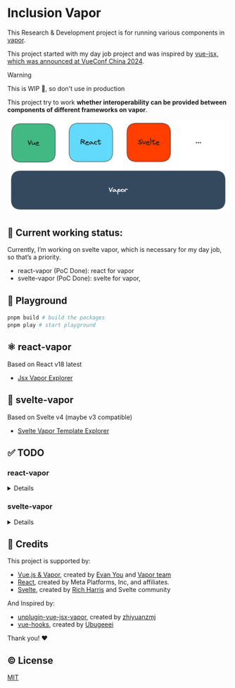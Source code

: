 # Inclusion Vapor

This Research & Development project is for running various components in [vapor](https://github.com/vuejs/core-vapor).

This project started with my day job project and was inspired by [vue-jsx, which was announced at VueConf China 2024](https://x.com/OikawaRizumu/status/1808860605560074476).

> [!WARNING]
> This is WIP 👷, so don't use in production

This project try to work **whether interoperability can be provided between components of different frameworks on vapor**.

![inclusion-vapor](./assets/inclusion-vapor-v0.png)

## 🚂 Current working status:

Currently, I’m working on svelte vapor, which is necessary for my day job, so that’s a priority.

- react-vapor (PoC Done): react for vapor
- svelte-vapor (PoC Done): svelte for vapor,

## 🍭 Playground

```sh
pnpm build # build the packages
pnpm play # start playground
```

## ⚛️ react-vapor

Based on React v18 latest

- [Jsx Vapor Explorer](https://jsx-vapor-explorer.netlify.app/)

## 🎩 svelte-vapor

Based on Svelte v4 (maybe v3 compatible)

- [Svelte Vapor Template Explorer](https://svelte-vapor-template-explorer.netlify.app)

## ✅ TODO

### react-vapor

<details>

- [ ] transform for jsx
  - [x] NodeTransform (Basic implementation done)
  - [x] DirectiveTransform (Basic implementation done)
- [ ] hooks
  - [ ] useActionState
  - [ ] useCallback
  - [ ] useContext
  - [ ] useDebugValue
  - [ ] useDefferdValue
  - [ ] useEffect
  - [ ] useId
  - [ ] useImperativeHandle
  - [ ] useInsertionEffect
  - [ ] useLayoutEffect
  - [ ] useMemo
  - [ ] useOptimistic
  - [ ] useReducer
  - [ ] useRef
  - [x] useState
  - [ ] useSyncExternalStore
  - [ ] useTransition
- [ ] Components
  - [ ] `<Fragments>`
  - [ ] `<Profiler>`
  - [ ] `<StrictMode>`
  - [ ] `<Suspense>`
  - [ ] Server components
- [ ] APIs
  - [ ] act
  - [ ] cache
  - [ ] createContext
  - [ ] forwardRef
  - [ ] lazy
  - [ ] memo
  - [ ] startTransition
  - [ ] use
  - [ ] experimental_taintObjectReference
  - [ ] experimental_taintUniqueValue
- [x] Template Explorer
- [ ] Vite plugin with unplugin (PoC done)
  - [ ] analysis dependencies
  - [ ] runtime transform
  - [ ] reactivity transform
- [x] Counter App
  - [x] simple bindings
  - [x] simple events
- [ ] Repl
- [ ] TODO-MVC App

</details>

### svelte-vapor

<details>

- [ ] transform
  - [x] NodeTransform (Basic implementation done)
  - [x] DirectiveTransform (Basic implementation done)
- [ ] Svelte Component
  - [x] prop
  - [x] attrs
  - [ ] prop export
  - [ ] `$$props`
  - [ ] `$$restProps`
  - [ ] `$`
  - [ ] `context="module"`
- [ ] Logic blocks
  - [x] `{#if}` / `{:else}` / `{:else if}`
  - [x] `{#each}`
  - [ ] `{#await}`
  - [ ] `{#key}`
- [ ] Special tags
  - [x] `{@html}`
  - [ ] `{@debug}`
  - [ ] `{@const}`
- [ ] Element directives
  - [x] `on:eventname`
  - [x] `bind:property`
  - [x] Binding `<select>` value
  - [ ] Media element bindings
  - [ ] Image element bindings
  - [ ] Block-level element bindings
  - [x] `bind:group`
  - [x] `bind:this`
  - [ ] `class:name`
  - [ ] `style:property`
  - [ ] `use:action`
  - [ ] `transition:fn`
  - [ ] Transition parameters
  - [ ] Custom transition functinos
  - [ ] Transition events
  - [ ] `in:fn/out:fn`
  - [ ] `animate:fn`
  - [ ] Animation Parameters
  - [ ] Custom animation functions
- [ ] Component directives
  - [x] `on:eventname`
  - [ ] `--style-props`
  - [x] `bind:property`
  - [ ] `bind:this`
- [ ] Special elements
  - [ ] `<slot>`
    - [ ] default
    - [ ] `<slot name="name">`
    - [ ] `$$slots`
    - [ ] `<slot key={value}>`
  - [ ] `<svelte:self>`
  - [ ] `<svelte:component>`
  - [ ] `<svelte:element>`
  - [ ] `<svelte:window>`
  - [ ] `<svelte:document>`
  - [ ] `<svelte:body>`
  - [ ] `<svelte:head>`
  - [ ] `<svelte:options>`
  - [ ] `<svelte:fragment>`
- [ ] Runtime
  - [ ] svelte
    - [ ] `onMount`
    - [ ] `beforeUpdate`
    - [ ] `afterUpdate`
    - [ ] `onDestroy`
    - [ ] `tick`
    - [ ] `setContext`
    - [ ] `getContext`
    - [ ] `hasContext`
    - [ ] `getAllContext`
    - [ ] `createEventDispatcher`
    - [ ] `Types`
  - [ ] store
  - [ ] motion
  - [ ] transition
  - [ ] animate
  - [ ] eashing
  - [ ] action
- [x] Template Explorer
- [ ] SFC-flavoured component compiler (PoC Done)
  - [ ] template
  - [ ] script
  - [ ] styles
- [ ] Vite plugin with unplugin (Poc Done)
  - [ ] analysis dependencies
  - [ ] runtime transform
  - [ ] reactivity transform
- [x] Counter App
  - [x] simple bindings
  - [x] simple events
- [ ] Repl
- [ ] TODO-MVC App

</details>

## 💖 Credits

This project is supported by:

- [Vue.js & Vapor](https://github.com/vuejs/core-vapor), created by [Evan You](https://github.com/yyx990803) and [Vapor team](https://github.com/orgs/vuejs/teams/vapor)
- [React](https://react.dev/), created by Meta Platforms, Inc, and affiliates.
- [Svelte](https://svelte.dev/), created by [Rich Harris](https://github.com/Rich-Harris) and Svelte community

And Inspired by:

- [unplugin-vue-jsx-vapor](https://github.com/unplugin/unplugin-vue-jsx-vapor), created by [zhiyuanzmj](https://github.com/zhiyuanzmj)
- [vue-hooks](https://github.com/Ubugeeei/vue-hooks), created by [Ubugeeei](https://github.com/Ubugeeei)

Thank you! ❤️

## ©️ License

[MIT](http://opensource.org/licenses/MIT)
